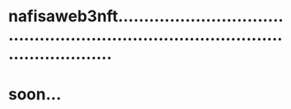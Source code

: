 # nafisaweb3nft.........................................................................................................
# soon...
